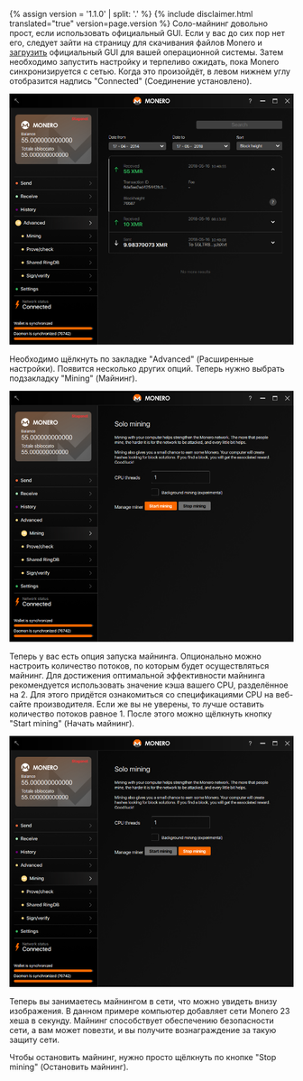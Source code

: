 {% assign version = '1.1.0' | split: '.' %}
{% include disclaimer.html translated="true" version=page.version %}
Соло-майнинг довольно прост, если использовать официальный GUI. Если у вас до сих пор нет его, следует зайти на страницу для скачивания файлов Monero и <a href="{{site.baseurl}}/downloads/">загрузить</a> официальный GUI для вашей операционной системы. Затем необходимо запустить настройку и терпеливо ожидать, пока Monero синхронизируется с сетью. Когда это произойдёт, в левом нижнем углу отобразится надпись "Connected" (Соединение установлено).

<img src="png/solo_mine_GUI/01.PNG" style="width: 600px;"/>

Необходимо щёлкнуть по закладке "Advanced" (Расширенные настройки). Появится несколько других опций. Теперь нужно выбрать подзакладку "Mining" (Майнинг).

<img src="png/solo_mine_GUI/02.PNG" style="width: 600px;"/>

Теперь у вас есть опция запуска майнинга. Опционально можно настроить количество потоков, по которым будет осуществляться майнинг. Для достижения оптимальной эффективности майнинга рекомендуется использовать значение кэша вашего CPU, разделённое на 2. Для этого придётся ознакомиться со спецификациями CPU на веб-сайте производителя. Если же вы не уверены, то лучше оставить количество потоков равное 1. После этого можно щёлкнуть кнопку "Start mining" (Начать майнинг).

<img src="png/solo_mine_GUI/03.PNG" style="width: 600px;"/>

Теперь вы занимаетесь майнингом в сети, что можно увидеть внизу изображения. В данном примере компьютер добавляет сети Monero 23 хеша в секунду. Майнинг способствует обеспечению безопасности сети, а вам может повезти, и вы получите вознаграждение за такую защиту сети.

Чтобы остановить майнинг, нужно просто щёлкнуть по кнопке "Stop mining" (Остановить майнинг).
